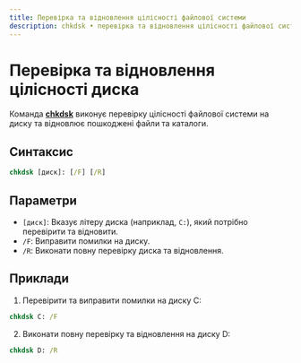 ```yaml
---
title: Перевірка та відновлення цілісності файлової системи
description: chkdsk • перевірка та відновлення цілісності файлової системи
---
```


# Перевірка та відновлення цілісності диска

Команда **[chkdsk](https://docs.microsoft.com/en-us/windows-server/administration/windows-commands/chkdsk 'Microsoft Dosc')** виконує перевірку цілісності файлової системи на диску та відновлює пошкоджені файли та каталоги.

## Синтаксис

```cmd
chkdsk [диск]: [/F] [/R]
```

## Параметри

- `[диск]`: Вказує літеру диска (наприклад, `C:`), який потрібно перевірити та відновити.
- `/F`: Виправити помилки на диску.
- `/R`: Виконати повну перевірку диска та відновлення.

## Приклади

1. Перевірити та виправити помилки на диску C:

```cmd
chkdsk C: /F
```

2. Виконати повну перевірку та відновлення на диску D:

```cmd
chkdsk D: /R
```
